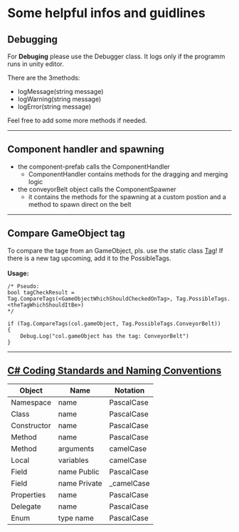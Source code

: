 # Some helpful infos and guidlines

## Debugging
For **Debuging** please use the Debugger class. It logs only if the programm runs in unity editor. 

There are the 3methods:
- logMessage(string message)
- logWarning(string message)
- logError(string message)

Feel free to add some more methods if needed.

---

## Component handler and spawning
- the component-prefab calls the ComponentHandler
    - ComponentHandler contains methods for the dragging and merging logic
- the conveyorBelt object calls the ComponentSpawner
    - it contains the methods for the spawning at a custom postion and a method to spawn direct on  the belt
 
---
## Compare GameObject tag
To compare the tage from an GameObject, pls. use the static class [Tag](/Assets/Scripts/Tag.cs)! If there is a new tag upcoming, add it to the PossibleTags.<br><br>
**Usage:**
```
/* Pseudo: 
bool tagCheckResult = Tag.CompareTags(<GameObjectWhichShouldCheckedOnTag>, Tag.PossibleTags.<theTagWhichShouldItBe>)
*/

if (Tag.CompareTags(col.gameObject, Tag.PossibleTags.ConveyorBelt))
{
    Debug.Log("col.gameObject has the tag: ConveyorBelt")
}
```


---

## [C# Coding Standards and Naming Conventions](https://github.com/ktaranov/naming-convention/blob/master/C%23%20Coding%20Standards%20and%20Naming%20Conventions.md#c-coding-standards-and-naming-conventions)
| Object    | Name | Notation |
| -------- | ------- | ------- |
| Namespace | name | PascalCase |
| Class | name | PascalCase |
| Constructor | name | PascalCase |
| Method | name | PascalCase |
| Method | arguments | camelCase |
| Local | variables | camelCase |
| Field | name Public | PascalCase |
| Field | name Private | _camelCase |
| Properties | name | PascalCase |
| Delegate | name | PascalCase |
| Enum | type name | PascalCase |





